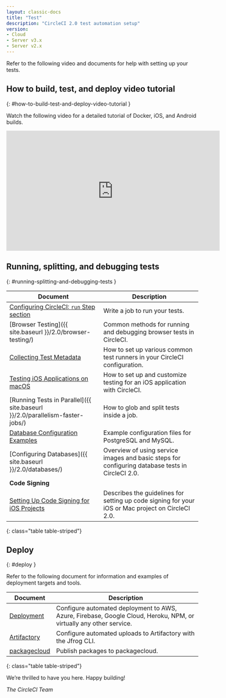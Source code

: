 ```yaml
---
layout: classic-docs
title: "Test"
description: "CircleCI 2.0 test automation setup"
version:
- Cloud
- Server v3.x
- Server v2.x
---
```


Refer to the following video and documents for help with setting up your tests.

## How to build, test, and deploy video tutorial
{: #how-to-build-test-and-deploy-video-tutorial }

Watch the following video for a detailed tutorial of Docker, iOS, and Android builds.
<div class="video-wrapper">
  <iframe width="560" height="315" src="https://www.youtube.com/embed/Qp-BA9e0TnA" frameborder="0" allowfullscreen></iframe>
</div>

## Running, splitting, and debugging tests
{: #running-splitting-and-debugging-tests }

Document | Description
----|----------
<a href="{{ site.baseurl }}/2.0/configuration-reference/#run">Configuring CircleCI: `run` Step section</a> | Write a job to run your tests.
[Browser Testing]({{ site.baseurl }}/2.0/browser-testing/) | Common methods for running and debugging browser tests in CircleCI.
<a href="{{ site.baseurl }}/2.0/collect-test-data/">Collecting Test Metadata</a> | How to set up various common test runners in your CircleCI configuration.
<a href="{{ site.baseurl }}/2.0/testing-ios/">Testing iOS Applications on macOS</a> | How to set up and customize testing for an iOS application with CircleCI.
[Running Tests in Parallel]({{ site.baseurl }}/2.0/parallelism-faster-jobs/) | How to glob and split tests inside a job.
<a href="{{ site.baseurl }}/2.0/postgres-config/">Database Configuration Examples</a> | Example configuration files for PostgreSQL and MySQL.
[Configuring Databases]({{ site.baseurl }}/2.0/databases/) | Overview of using service images and basic steps for configuring database tests in CircleCI 2.0.
**Code Signing** |
<a href="{{ site.baseurl }}/2.0/ios-codesigning/">Setting Up Code Signing for iOS Projects</a> | Describes the guidelines for setting up code signing for your iOS or Mac project on CircleCI 2.0.
{: class="table table-striped"}

## Deploy
{: #deploy }

Refer to the following document for information and examples of deployment targets and tools.

Document | Description
----|----------
<a href="{{ site.baseurl }}/2.0/deployment-integrations/">Deployment</a> | Configure automated deployment to AWS, Azure, Firebase, Google Cloud, Heroku, NPM, or virtually any other service.
<a href="{{ site.baseurl }}/2.0/artifactory/">Artifactory</a> | Configure automated uploads to Artifactory with the Jfrog CLI.
<a href="{{ site.baseurl }}/2.0/packagecloud/">packagecloud</a> | Publish packages to packagecloud.
{: class="table table-striped"}

We’re thrilled to have you here. Happy building!

_The CircleCI Team_
